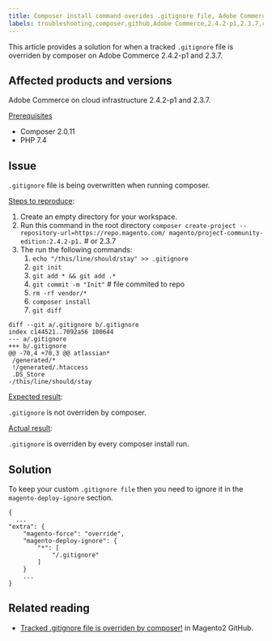 ```yaml
---
title: Composer install command overides .gitignore file, Adobe Commerce
labels: troubleshooting,composer,github,Adobe Commerce,2.4.2-p1,2.3.7,cloud infrastructure
---
```


This article provides a solution for when a tracked `.gitignore` file is overriden by composer on Adobe Commerce 2.4.2-p1 and 2.3.7.

## Affected products and versions

Adobe Commerce on cloud infrastructure 2.4.2-p1 and 2.3.7.

<ins>Prerequisites</ins>

* Composer 2.0.11
* PHP 7.4

## Issue

`.gitignore` file is being overwritten when running composer.

<ins>Steps to reproduce</ins>:


1. Create an empty directory for your workspace.
1. Run this command in the root directory `composer create-project --repository-url=https://repo.magento.com/ magento/project-community-edition:2.4.2-p1.`  # or 2.3.7
1. The run the following commands:
    1. `echo "/this/line/should/stay" >> .gitignore`
    1. `git init`
    1. `git add * && git add .*`
    1. `git commit -m "Init"` # file commited to repo
    1. `rm -rf vendor/*`
    1. `composer install`
    1. `git diff`

```
diff --git a/.gitignore b/.gitignore
index c144521..7092a56 100644
--- a/.gitignore
+++ b/.gitignore
@@ -70,4 +70,3 @@ atlassian*
 /generated/*
 !/generated/.htaccess
 .DS_Store
-/this/line/should/stay
```

<ins>Expected result</ins>:

`.gitignore` is not overriden by composer.

<ins>Actual result</ins>:

`.gitignore` is overriden by every composer install run.

## Solution

To keep your custom `.gitignore file` then you need to ignore it in the `magento-deploy-ignore` section.

```
{
  ...
"extra": {
    "magento-force": "override",
    "magento-deploy-ignore": {
        "*": [
            "/.gitignore"
        ]
    }
    ...
}
```


## Related reading

* [Tracked .gitignore file is overriden by composer!](https://github.com/magento/magento2/issues/32888) in Magento2 GitHub.
